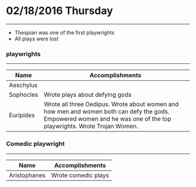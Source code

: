# 02/18/2016 Thursday
---
- Thespian was one of the first playwrights
- All plays were lost

### playwrights
---
Name | Accomplishments
---- | -------------
Aeschylus |
Sophocles | Wrote plays about defying gods
Euripides | Wrote all three Oedipus. Wrote about women and how men and women both can defy the gods. Empowered women and he was one of the top playwrights. Wrote Trojan Women.

### Comedic playwright
---
 Name | Accomplishments
 ---- | --------------
 Aristophanes | Wrote comedic plays
